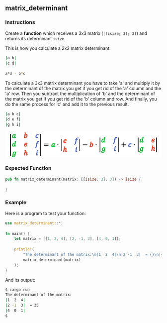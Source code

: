 ## matrix_determinant

### Instructions

Create a **function** which receives a 3x3 matrix (`[[isize; 3]; 3]`) and returns its determinant `isize`.

This is how you calculate a 2x2 matrix determinant:

```sh
|a b|
|c d|

a*d - b*c
```

To calculate a 3x3 matrix determinant you have to take 'a' and multiply it by the determinant of the matrix you get if you get rid of the 'a' column and the 'a' row. Then you subtract the multiplication of 'b' and the determinant of the matrix you get if you get rid of the 'b' column and row. And finally, you do the same process for 'c' and add it to the previous result.

```sh
|a b c|
|d e f|
|g h i|
```

![imagem](determinant-of-a-3x3-matrix-formula-3.png)

### Expected Function

```rs
pub fn matrix_determinant(matrix: [[isize; 3]; 3]) -> isize {

}
```

### Example

Here is a program to test your function:

```rs
use matrix_determinant::*;

fn main() {
    let matrix = [[1, 2, 4], [2, -1, 3], [4, 0, 1]];

    println!(
        "The determinant of the matrix:\n|1  2  4|\n|2 -1  3|  = {}\n|4  0  1|",
        matrix_determinant(matrix)
    );
}
```

And its output:

```sh
$ cargo run
The determinant of the matrix:
|1  2  4|
|2 -1  3|  = 35
|4  0  1|
$
```